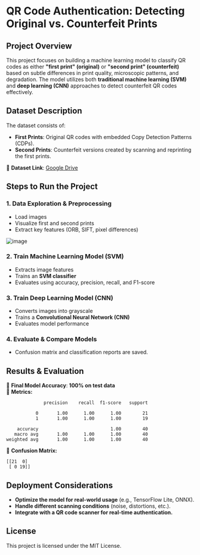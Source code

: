 # QR Code Authentication: Detecting Original vs. Counterfeit Prints

## **Project Overview**
This project focuses on building a machine learning model to classify QR codes as either **"first print" (original)** or **"second print" (counterfeit)** based on subtle differences in print quality, microscopic patterns, and degradation. The model utilizes both **traditional machine learning (SVM)** and **deep learning (CNN)** approaches to detect counterfeit QR codes effectively.

## **Dataset Description**
The dataset consists of:
- **First Prints**: Original QR codes with embedded Copy Detection Patterns (CDPs).
- **Second Prints**: Counterfeit versions created by scanning and reprinting the first prints.

📌 **Dataset Link**: [Google Drive](https://drive.google.com/drive/folders/1pPeWT1zntlKXnuY_yHmpI-ZzKl4nLgQS?usp=drive_link)


## **Steps to Run the Project**
### **1. Data Exploration & Preprocessing**
- Load images
- Visualize first and second prints
- Extract key features (ORB, SIFT, pixel differences)

![image](https://github.com/user-attachments/assets/c1b032d9-8988-4067-aba9-fef2eb3db537)

### **2. Train Machine Learning Model (SVM)**
- Extracts image features
- Trains an **SVM classifier**
- Evaluates using accuracy, precision, recall, and F1-score

### **3. Train Deep Learning Model (CNN)**
- Converts images into grayscale
- Trains a **Convolutional Neural Network (CNN)**
- Evaluates model performance

### **4. Evaluate & Compare Models**

- Confusion matrix and classification reports are saved.

## **Results & Evaluation**
📌 **Final Model Accuracy**: **100% on test data**  
📌 **Metrics:**
```
              precision    recall  f1-score   support

           0       1.00      1.00      1.00        21
           1       1.00      1.00      1.00        19

    accuracy                           1.00        40
   macro avg       1.00      1.00      1.00        40
weighted avg       1.00      1.00      1.00        40
```
📌 **Confusion Matrix:**
```
[[21  0]
 [ 0 19]]
```

## **Deployment Considerations**
- **Optimize the model for real-world usage** (e.g., TensorFlow Lite, ONNX).
- **Handle different scanning conditions** (noise, distortions, etc.).
- **Integrate with a QR code scanner for real-time authentication.**


## **License**
This project is licensed under the MIT License.

